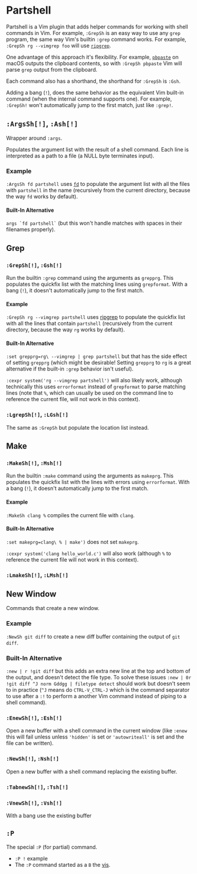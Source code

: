 # Partshell

Partshell is a Vim plugin that adds helper commands for working with shell commands in Vim. For example, `:GrepSh` is an easy way to use any `grep` program, the same way Vim's builtin `:grep` command works. For example, `:GrepSh rg --vimgrep foo` will use [`ripgrep`](https://github.com/BurntSushi/ripgrep).

One advantage of this approach it's flexibility. For example, [`pbpaste`](https://ss64.com/mac/pbpaste.html) on macOS outputs the clipboard contents, so with `:GrepSh pbpaste` Vim will parse `grep` output from the clipboard.

Each command also has a shorthand, the shorthand for `:GrepSh` is `:Gsh`.

Adding a bang (`!`), does the same behavior as the equivalent Vim built-in command (when the internal command supports one). For example, `:GrepSh!` won't automatically jump to the first match, just like `:grep!`.

## `:ArgsSh[!]`, `:Ash[!]`

Wrapper around `:args`.

Populates the argument list with the result of a shell command. Each line is interpreted as a path to a file (a NULL byte terminates input).

### Example

`:ArgsSh fd partshell` uses [`fd`](https://github.com/sharkdp/fd) to populate the argument list with all the files with `partshell` in the name (recursively from the current directory, because the way `fd` works by default).

#### Built-In Alternative

<p><code>args `fd partshell`</code> (but this won't handle matches with spaces in their filenames properly).</p>

## Grep

### `:GrepSh[!]`, `:Gsh[!]`

Run the builtin `:grep` command using the arguments as `grepprg`. This populates the quickfix list with the matching lines using `grepformat`. With a bang (`!`), it doesn't automatically jump to the first match.

#### Example

`:GrepSh rg --vimgrep partshell` uses [ripgrep](https://github.com/BurntSushi/ripgrep) to populate the quickfix list with all the lines that contain `partshell` (recursively from the current directory, because the way `rg` works by default).

#### Built-In Alternative

`:set grepprg=rg\ --vimgrep | grep partshell` but that has the side effect of setting `grepprg` (which might be desirable! Setting `grepprg` to `rg` is a great alternative if the built-in `:grep` behavior isn't useful).

`:cexpr system('rg --vimgrep partshell')` will also likely work, although technically this uses `errorformat` instead of `grepformat` to parse matching lines (note that `%`, which can usually be used on the command line to reference the current file, will not work in this context).

### `:LgrepSh[!]`, `:LGsh[!]`

The same as `:GrepSh` but populate the location list instead.

## Make

### `:MakeSh[!]`, `:Msh[!]`

Run the builtin `:make` command using the arguments as `makeprg`. This populates the quickfix list with the lines with errors using `errorformat`. With a bang (`!`), it doesn't automatically jump to the first match.

#### Example

`:MakeSh clang %` compiles the current file with `clang`.

#### Built-In Alternative

`:set makeprg=clang\ % | make')` does not set `makeprg`.

`:cexpr system('clang hello_world.c')` will also work (although `%` to reference the current file will not work in this context).

### `:LmakeSh[!]`, `:LMsh[!]`

## New Window

Commands that create a new window.

### Example

`:NewSh git diff` to create a new diff buffer containing the output of `git diff`.

### Built-In Alternative

`:new | r !git diff` but this adds an extra new line at the top and bottom of the output, and doesn't detect the file type. To solve these issues `:new | 0r !git diff ^J norm Gddgg | filetype detect` should work but doesn't seem to in practice (`^J` means do `CTRL-V_CTRL-J` which is the command separator to use after a `:!` to perform a another Vim command instead of piping to a shell command).

### `:EnewSh[!]`, `:Esh[!]`

Open a new buffer with a shell command in the current window (like `:enew` this will fail unless unless `'hidden'` is set or `'autowriteall'` is set and the file can be written).

### `:NewSh[!]`, `:Nsh[!]`

Open a new buffer with a shell command replacing the existing buffer.

### `:TabnewSh[!]`, `:Tsh[!]`

### `:VnewSh[!]`, `:Vsh[!]`


With a bang use the existing buffer

## `:P`

The special `:P` (for partial) command.

- `:P !` example
- The `:P` command started as a  `B` the [vis](https://www.vim.org/scripts/script.php?script_id=1195).



